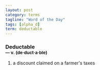 ```yaml
---
layout: post
category: terms
tagline: "Word of the Day"
tags: [alpha_d]
term: deductable
---
```


<h3>Deductable<br/> <small>&mdash; v. (de<span>&middot;</span>duct<span>&middot;</span>a<span>&middot;</span>ble)</small></h3>
<p><ol><li>a discount claimed on a farmer's taxes</li>
</ol></p>

